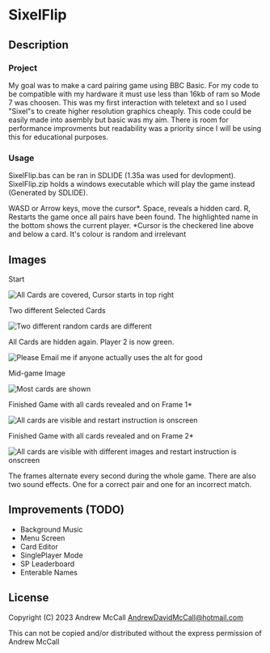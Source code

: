 # SixelFlip

## Description
### Project
My goal was to make a card pairing game using BBC Basic. For my code to be compatible with my hardware it must use less than 16kb of ram so Mode 7 was choosen. This was my first interaction with teletext and so I used "Sixel"s to create higher resolution graphics cheaply. This code could be easily made into asembly but basic was my aim. There is room for performance improvments but readability was a priority since I will be using this for educational purposes.
### Usage
SixelFlip.bas can be ran in SDLIDE (1.35a was used for devlopment).
SixelFlip.zip holds a windows executable which will play the game instead (Generated by SDLIDE).

WASD or Arrow keys, move the cursor*. 
Space, reveals a hidden card.
R, Restarts the game once all pairs have been found.
The highlighted name in the bottom shows the current player.
*Cursor is the checkered line above and below a card. It's colour is random and irrelevant
## Images

Start

![All Cards are covered, Cursor starts in top right](https://i.imgur.com/25J6rgl.png)

Two different Selected Cards

![Two different random cards are different](https://i.imgur.com/DBwsEev.png)

All Cards are hidden again. Player 2 is now green.

![Please Email me if anyone actually uses the alt for good](https://i.imgur.com/DD1hTRa.png)

Mid-game Image

![Most cards are shown](https://i.imgur.com/DE7HEUu.png)

Finished Game with all cards revealed and on Frame 1*

![All cards are visible and restart instruction is onscreen](https://i.imgur.com/JQWTlKT.png)

Finished Game with all cards revealed and on Frame 2*

![All cards are visible with different images and restart instruction is onscreen](https://i.imgur.com/A7vvABO.png)

The frames alternate every second during the whole game.
There are also two sound effects. One for a correct pair and one for an incorrect match.
## Improvements (TODO)
 - Background Music
 - Menu Screen
 - Card Editor
 - SinglePlayer Mode
 - SP Leaderboard
 - Enterable Names
## License
Copyright (C) 2023
Andrew McCall
AndrewDavidMcCall@hotmail.com

This can not be copied and/or distributed
without the express permission of Andrew McCall
